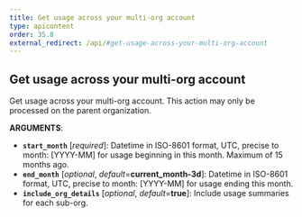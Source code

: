 ```yaml
---
title: Get usage across your multi-org account
type: apicontent
order: 35.8
external_redirect: /api/#get-usage-across-your-multi-org-account
---
```


## Get usage across your multi-org account

Get usage across your multi-org account.  This action may only be processed on the parent organization.  

**ARGUMENTS**:

* **`start_month`** [*required*]:
    Datetime in ISO-8601 format, UTC, precise to month: [YYYY-MM] for usage beginning in this month. Maximum of 15 months ago.
* **`end_month`** [*optional*, *default*=**current_month-3d**]:
    Datetime in ISO-8601 format, UTC, precise to month: [YYYY-MM] for usage ending this month.
* **`include_org_details`** [*optional*, *default*=**true**]:
    Include usage summaries for each sub-org.
